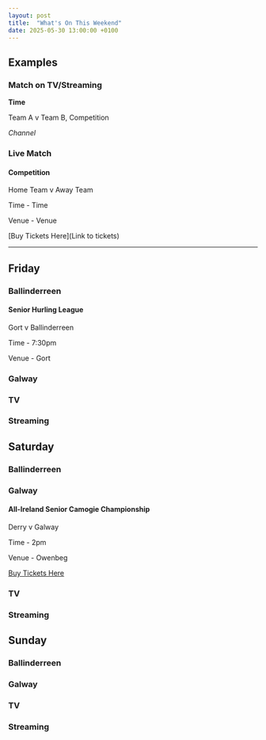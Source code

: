 ```yaml
---
layout: post
title:  "What's On This Weekend"
date: 2025-05-30 13:00:00 +0100
---
```


## Examples

### Match on TV/Streaming

**Time**

Team A v Team B, Competition

*Channel*

### Live Match

#### Competition

Home Team v Away Team

Time - Time

Venue - Venue

[Buy Tickets Here](Link to tickets)

---



## Friday

### Ballinderreen

#### Senior Hurling League

Gort v Ballinderreen

Time - 7:30pm

Venue - Gort

### Galway

### TV

### Streaming

## Saturday

### Ballinderreen

### Galway

#### All-Ireland Senior Camogie Championship

Derry v Galway

Time - 2pm

Venue - Owenbeg

[Buy Tickets Here](https://www.universe.com/users/camogie-association-0LQ93P)

### TV

### Streaming


## Sunday

### Ballinderreen

### Galway

### TV

### Streaming



